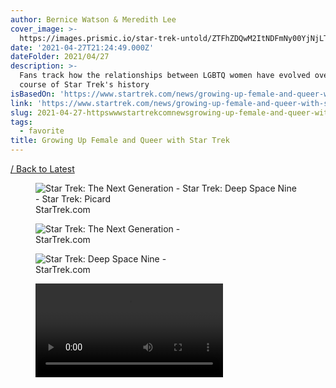 ```yaml
---
author: Bernice Watson & Meredith Lee
cover_image: >-
  https://images.prismic.io/star-trek-untold/ZTFhZDQwM2ItNDFmNy00YjNjLTk1Y2UtZjFjYjI1NzVkYTIx_essay_female_and_queer-01.jpg?auto=compress,format&rect=0,0,4167,2250&w=4167&h=2250
date: '2021-04-27T21:24:49.000Z'
dateFolder: 2021/04/27
description: >-
  Fans track how the relationships between LGBTQ women have evolved over the
  course of Star Trek's history
isBasedOn: 'https://www.startrek.com/news/growing-up-female-and-queer-with-star-trek'
link: 'https://www.startrek.com/news/growing-up-female-and-queer-with-star-trek'
slug: 2021-04-27-httpswwwstartrekcomnewsgrowing-up-female-and-queer-with-star-trek
tags:
  - favorite
title: Growing Up Female and Queer with Star Trek
---
```

<figure></figure><aside><a href="https://www.startrek.com/latest">/ Back to Latest</a></aside>
<figure><img alt="Star Trek: The Next Generation - Star Trek: Deep Space Nine - Star Trek: Picard" sizes="(min-width: 1800px) 1120px, 
    (min-width: 1200px) 736px, 
    (min-width: 992px) 776px, 
    (min-width: 768px) 576px, 
    (min-width: 576px) 576px, 
    100vw" src="https://images.prismic.io/star-trek-untold/ZTFhZDQwM2ItNDFmNy00YjNjLTk1Y2UtZjFjYjI1NzVkYTIx_essay_female_and_queer-01.jpg?auto=compress%2Cformat&amp;rect=0%2C0%2C4167%2C2250&amp;h=2250&amp;width=3360" srcset="https://images.prismic.io/star-trek-untold/ZTFhZDQwM2ItNDFmNy00YjNjLTk1Y2UtZjFjYjI1NzVkYTIx_essay_female_and_queer-01.jpg?auto=compress%2Cformat&amp;rect=0%2C0%2C4167%2C2250&amp;h=2250&amp;width=576 576w, https://images.prismic.io/star-trek-untold/ZTFhZDQwM2ItNDFmNy00YjNjLTk1Y2UtZjFjYjI1NzVkYTIx_essay_female_and_queer-01.jpg?auto=compress%2Cformat&amp;rect=0%2C0%2C4167%2C2250&amp;h=2250&amp;width=1152 1152w, https://images.prismic.io/star-trek-untold/ZTFhZDQwM2ItNDFmNy00YjNjLTk1Y2UtZjFjYjI1NzVkYTIx_essay_female_and_queer-01.jpg?auto=compress%2Cformat&amp;rect=0%2C0%2C4167%2C2250&amp;h=2250&amp;width=1728 1728w, https://images.prismic.io/star-trek-untold/ZTFhZDQwM2ItNDFmNy00YjNjLTk1Y2UtZjFjYjI1NzVkYTIx_essay_female_and_queer-01.jpg?auto=compress%2Cformat&amp;rect=0%2C0%2C4167%2C2250&amp;h=2250&amp;width=776 776w, https://images.prismic.io/star-trek-untold/ZTFhZDQwM2ItNDFmNy00YjNjLTk1Y2UtZjFjYjI1NzVkYTIx_essay_female_and_queer-01.jpg?auto=compress%2Cformat&amp;rect=0%2C0%2C4167%2C2250&amp;h=2250&amp;width=1552 1552w, https://images.prismic.io/star-trek-untold/ZTFhZDQwM2ItNDFmNy00YjNjLTk1Y2UtZjFjYjI1NzVkYTIx_essay_female_and_queer-01.jpg?auto=compress%2Cformat&amp;rect=0%2C0%2C4167%2C2250&amp;h=2250&amp;width=2328 2328w, https://images.prismic.io/star-trek-untold/ZTFhZDQwM2ItNDFmNy00YjNjLTk1Y2UtZjFjYjI1NzVkYTIx_essay_female_and_queer-01.jpg?auto=compress%2Cformat&amp;rect=0%2C0%2C4167%2C2250&amp;h=2250&amp;width=736 736w, https://images.prismic.io/star-trek-untold/ZTFhZDQwM2ItNDFmNy00YjNjLTk1Y2UtZjFjYjI1NzVkYTIx_essay_female_and_queer-01.jpg?auto=compress%2Cformat&amp;rect=0%2C0%2C4167%2C2250&amp;h=2250&amp;width=1472 1472w, https://images.prismic.io/star-trek-untold/ZTFhZDQwM2ItNDFmNy00YjNjLTk1Y2UtZjFjYjI1NzVkYTIx_essay_female_and_queer-01.jpg?auto=compress%2Cformat&amp;rect=0%2C0%2C4167%2C2250&amp;h=2250&amp;width=2208 2208w, https://images.prismic.io/star-trek-untold/ZTFhZDQwM2ItNDFmNy00YjNjLTk1Y2UtZjFjYjI1NzVkYTIx_essay_female_and_queer-01.jpg?auto=compress%2Cformat&amp;rect=0%2C0%2C4167%2C2250&amp;h=2250&amp;width=1120 1120w, https://images.prismic.io/star-trek-untold/ZTFhZDQwM2ItNDFmNy00YjNjLTk1Y2UtZjFjYjI1NzVkYTIx_essay_female_and_queer-01.jpg?auto=compress%2Cformat&amp;rect=0%2C0%2C4167%2C2250&amp;h=2250&amp;width=2240 2240w, https://images.prismic.io/star-trek-untold/ZTFhZDQwM2ItNDFmNy00YjNjLTk1Y2UtZjFjYjI1NzVkYTIx_essay_female_and_queer-01.jpg?auto=compress%2Cformat&amp;rect=0%2C0%2C4167%2C2250&amp;h=2250&amp;width=3360 3360w"/><figcaption>StarTrek.com</figcaption></figure>
<figure><img alt="Star Trek: The Next Generation - " sizes="(min-width: 1800px) 1120px, 
    (min-width: 1200px) 736px, 
    (min-width: 992px) 776px, 
    (min-width: 768px) 576px, 
    (min-width: 576px) 576px, 
    100vw" src="https://images.prismic.io/star-trek-untold/Y2YzMjJhYWItOTdiMC00NmY3LTg4MTktYTYwYThiOGE5MmIx_thehost251.jpg?auto=compress%2Cformat&amp;rect=0%2C0%2C694%2C530&amp;h=530&amp;width=3360" srcset="https://images.prismic.io/star-trek-untold/Y2YzMjJhYWItOTdiMC00NmY3LTg4MTktYTYwYThiOGE5MmIx_thehost251.jpg?auto=compress%2Cformat&amp;rect=0%2C0%2C694%2C530&amp;h=530&amp;width=576 576w, https://images.prismic.io/star-trek-untold/Y2YzMjJhYWItOTdiMC00NmY3LTg4MTktYTYwYThiOGE5MmIx_thehost251.jpg?auto=compress%2Cformat&amp;rect=0%2C0%2C694%2C530&amp;h=530&amp;width=1152 1152w, https://images.prismic.io/star-trek-untold/Y2YzMjJhYWItOTdiMC00NmY3LTg4MTktYTYwYThiOGE5MmIx_thehost251.jpg?auto=compress%2Cformat&amp;rect=0%2C0%2C694%2C530&amp;h=530&amp;width=1728 1728w, https://images.prismic.io/star-trek-untold/Y2YzMjJhYWItOTdiMC00NmY3LTg4MTktYTYwYThiOGE5MmIx_thehost251.jpg?auto=compress%2Cformat&amp;rect=0%2C0%2C694%2C530&amp;h=530&amp;width=776 776w, https://images.prismic.io/star-trek-untold/Y2YzMjJhYWItOTdiMC00NmY3LTg4MTktYTYwYThiOGE5MmIx_thehost251.jpg?auto=compress%2Cformat&amp;rect=0%2C0%2C694%2C530&amp;h=530&amp;width=1552 1552w, https://images.prismic.io/star-trek-untold/Y2YzMjJhYWItOTdiMC00NmY3LTg4MTktYTYwYThiOGE5MmIx_thehost251.jpg?auto=compress%2Cformat&amp;rect=0%2C0%2C694%2C530&amp;h=530&amp;width=2328 2328w, https://images.prismic.io/star-trek-untold/Y2YzMjJhYWItOTdiMC00NmY3LTg4MTktYTYwYThiOGE5MmIx_thehost251.jpg?auto=compress%2Cformat&amp;rect=0%2C0%2C694%2C530&amp;h=530&amp;width=736 736w, https://images.prismic.io/star-trek-untold/Y2YzMjJhYWItOTdiMC00NmY3LTg4MTktYTYwYThiOGE5MmIx_thehost251.jpg?auto=compress%2Cformat&amp;rect=0%2C0%2C694%2C530&amp;h=530&amp;width=1472 1472w, https://images.prismic.io/star-trek-untold/Y2YzMjJhYWItOTdiMC00NmY3LTg4MTktYTYwYThiOGE5MmIx_thehost251.jpg?auto=compress%2Cformat&amp;rect=0%2C0%2C694%2C530&amp;h=530&amp;width=2208 2208w, https://images.prismic.io/star-trek-untold/Y2YzMjJhYWItOTdiMC00NmY3LTg4MTktYTYwYThiOGE5MmIx_thehost251.jpg?auto=compress%2Cformat&amp;rect=0%2C0%2C694%2C530&amp;h=530&amp;width=1120 1120w, https://images.prismic.io/star-trek-untold/Y2YzMjJhYWItOTdiMC00NmY3LTg4MTktYTYwYThiOGE5MmIx_thehost251.jpg?auto=compress%2Cformat&amp;rect=0%2C0%2C694%2C530&amp;h=530&amp;width=2240 2240w, https://images.prismic.io/star-trek-untold/Y2YzMjJhYWItOTdiMC00NmY3LTg4MTktYTYwYThiOGE5MmIx_thehost251.jpg?auto=compress%2Cformat&amp;rect=0%2C0%2C694%2C530&amp;h=530&amp;width=3360 3360w"/><figcaption>StarTrek.com</figcaption></figure>
<figure><img alt="Star Trek: Deep Space Nine - " sizes="(min-width: 1800px) 1120px, 
    (min-width: 1200px) 736px, 
    (min-width: 992px) 776px, 
    (min-width: 768px) 576px, 
    (min-width: 576px) 576px, 
    100vw" src="https://images.prismic.io/star-trek-untold/ZTJjNDZjZWYtZjkzZC00MTRjLWI1ZTYtYzhkZjE5Yjk4ZDQ2_rejoined_443.jpg?auto=compress%2Cformat&amp;rect=0%2C0%2C692%2C530&amp;h=530&amp;width=3360" srcset="https://images.prismic.io/star-trek-untold/ZTJjNDZjZWYtZjkzZC00MTRjLWI1ZTYtYzhkZjE5Yjk4ZDQ2_rejoined_443.jpg?auto=compress%2Cformat&amp;rect=0%2C0%2C692%2C530&amp;h=530&amp;width=576 576w, https://images.prismic.io/star-trek-untold/ZTJjNDZjZWYtZjkzZC00MTRjLWI1ZTYtYzhkZjE5Yjk4ZDQ2_rejoined_443.jpg?auto=compress%2Cformat&amp;rect=0%2C0%2C692%2C530&amp;h=530&amp;width=1152 1152w, https://images.prismic.io/star-trek-untold/ZTJjNDZjZWYtZjkzZC00MTRjLWI1ZTYtYzhkZjE5Yjk4ZDQ2_rejoined_443.jpg?auto=compress%2Cformat&amp;rect=0%2C0%2C692%2C530&amp;h=530&amp;width=1728 1728w, https://images.prismic.io/star-trek-untold/ZTJjNDZjZWYtZjkzZC00MTRjLWI1ZTYtYzhkZjE5Yjk4ZDQ2_rejoined_443.jpg?auto=compress%2Cformat&amp;rect=0%2C0%2C692%2C530&amp;h=530&amp;width=776 776w, https://images.prismic.io/star-trek-untold/ZTJjNDZjZWYtZjkzZC00MTRjLWI1ZTYtYzhkZjE5Yjk4ZDQ2_rejoined_443.jpg?auto=compress%2Cformat&amp;rect=0%2C0%2C692%2C530&amp;h=530&amp;width=1552 1552w, https://images.prismic.io/star-trek-untold/ZTJjNDZjZWYtZjkzZC00MTRjLWI1ZTYtYzhkZjE5Yjk4ZDQ2_rejoined_443.jpg?auto=compress%2Cformat&amp;rect=0%2C0%2C692%2C530&amp;h=530&amp;width=2328 2328w, https://images.prismic.io/star-trek-untold/ZTJjNDZjZWYtZjkzZC00MTRjLWI1ZTYtYzhkZjE5Yjk4ZDQ2_rejoined_443.jpg?auto=compress%2Cformat&amp;rect=0%2C0%2C692%2C530&amp;h=530&amp;width=736 736w, https://images.prismic.io/star-trek-untold/ZTJjNDZjZWYtZjkzZC00MTRjLWI1ZTYtYzhkZjE5Yjk4ZDQ2_rejoined_443.jpg?auto=compress%2Cformat&amp;rect=0%2C0%2C692%2C530&amp;h=530&amp;width=1472 1472w, https://images.prismic.io/star-trek-untold/ZTJjNDZjZWYtZjkzZC00MTRjLWI1ZTYtYzhkZjE5Yjk4ZDQ2_rejoined_443.jpg?auto=compress%2Cformat&amp;rect=0%2C0%2C692%2C530&amp;h=530&amp;width=2208 2208w, https://images.prismic.io/star-trek-untold/ZTJjNDZjZWYtZjkzZC00MTRjLWI1ZTYtYzhkZjE5Yjk4ZDQ2_rejoined_443.jpg?auto=compress%2Cformat&amp;rect=0%2C0%2C692%2C530&amp;h=530&amp;width=1120 1120w, https://images.prismic.io/star-trek-untold/ZTJjNDZjZWYtZjkzZC00MTRjLWI1ZTYtYzhkZjE5Yjk4ZDQ2_rejoined_443.jpg?auto=compress%2Cformat&amp;rect=0%2C0%2C692%2C530&amp;h=530&amp;width=2240 2240w, https://images.prismic.io/star-trek-untold/ZTJjNDZjZWYtZjkzZC00MTRjLWI1ZTYtYzhkZjE5Yjk4ZDQ2_rejoined_443.jpg?auto=compress%2Cformat&amp;rect=0%2C0%2C692%2C530&amp;h=530&amp;width=3360 3360w"/><figcaption>StarTrek.com</figcaption></figure>
<figure><video controls="" src="https://images.prismic.io/star-trek-untold/ZDllMmJkODUtM2VkMi00ZjI5LTkwNTctOTkwYTE2ZjJmZDdl_210524_essay_femalequeer_thumb_v1.1.jpg?auto=compress,format&amp;rect=0,0,1920,1080&amp;w=1920&amp;h=1080"></video></figure>
